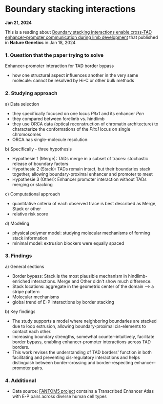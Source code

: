 # Boundary stacking interactions 

**Jan 21, 2024**

This is a reading about [Boundary stacking interactions enable cross-TAD enhancer–promoter communication during limb development](https://www.nature.com/articles/s41588-023-01641-2) that published in **Nature Genetics** in Jan 18, 2024. 

### 1. Question that the paper trying to solve

Enhancer-promoter interaction for TAD border bypass

- how one structural aspect influences another in the very same molecule: cannot be resolved by Hi-C or other bulk methods

### 2. Studying approach 

a) Data selection

- they specifically focused on one locus *Pitx1* and its enhancer *Pen*
- they compared between forelimb vs. hindlimb 
- they use ORCA data (optical reconstruction of chromatin architecture) to characterize the conformations of the *Pitx1* locus on single chromosomes
- ORCA has single-molecule resolution

b) Specifically - three hypothesis

- Hypothesie 1 (Merge): TADs merge in a subset of traces: stochastic release of boundary factors
- Hypothesie 2 (Stack): TADs remain intact, but their boundaries stack together, allowing boundary-proximal enhancer and promoter to meet 
- Hypothesie 3 (Other): Enhancer promoter interaction without TADs merging or stacking

c) Computational approach 

- quantitative criteria of each observed trace is best described as Merge, Stack or other
- relative risk score 

d) Modeling 

- physical polymer model: studying molecular mechanisms of forming stack information 
- minimal model: extrusion blockers were equally spaced

### 3. Findings 

a) General sections 
- Border bypass: Stack is the most plausible mechanism in hindlimb-enriched interactions. Merge and Other didn't show much difference. 
- Stack locations: aggregate in the geometric center of the domain --> a stripe pattern 
- Molecular mechanisms 
- global trend of E-P interactions by border stacking 

b) Key findings 

- The study supports a model where neighboring boundaries are stacked due to loop extrusion, allowing boundary-proximal cis-elements to contact each other.
- Increasing boundary strengths, somewhat counter-intuitively, facilitate border bypass, enabling enhancer-promoter interactions across TAD borders.
- This work revises the understanding of TAD borders' function in both facilitating and preventing cis-regulatory interactions and helps distinguish between border-crossing and border-respecting enhancer–promoter pairs.

### 4. Additional 

- Data source: [FANTOM5 project](https://fantom.gsc.riken.jp/5/) contains a Transcribed Enhancer Atlas with E-P pairs across diverse human cell types 

